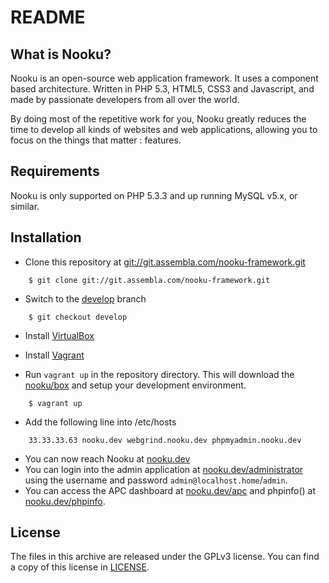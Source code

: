 README
======

What is Nooku?
--------------

Nooku is an open-source web application framework. It uses a component based architecture. Written in PHP 5.3, HTML5, CSS3 and Javascript, and made by passionate developers from all over the world. 

By doing most of the repetitive work for you, Nooku greatly reduces the time to develop all kinds of websites and web applications, allowing you to focus on the things that matter : features.


Requirements
------------

Nooku is only supported on PHP 5.3.3 and up running MySQL v5.x, or similar. 


Installation
------------

* Clone this repository at [git://git.assembla.com/nooku-framework.git](git://git.assembla.com/nooku-framework.git)

```
    $ git clone git://git.assembla.com/nooku-framework.git
```

* Switch to the [develop](https://nooku.assembla.com/code/nooku-framework/git/nodes/develop) branch

```
    $ git checkout develop
```

* Install [VirtualBox](http://www.virtualbox.org/)

* Install [Vagrant](http://downloads.vagrantup.com/)

* Run `vagrant up` in the repository directory. This will download the [nooku/box](http://github.com/nooku/nooku-server) and setup your development environment.

```
    $ vagrant up
```

* Add the following line into /etc/hosts

```
    33.33.33.63 nooku.dev webgrind.nooku.dev phpmyadmin.nooku.dev
```

* You can now reach Nooku at [nooku.dev](http://nooku.dev/)
* You can login into the admin application at [nooku.dev/administrator](http://nooku.dev/) using the username and password `admin@localhost.home`/`admin`.
* You can access the APC dashboard at [nooku.dev/apc](http://nooku.dev/apc) and phpinfo() at [nooku.dev/phpinfo](http://nooku.dev/phpinfo).

License
-------

The files in this archive are released under the GPLv3 license. You can find a copy of this license in [LICENSE](develop/LICENSE.md).

